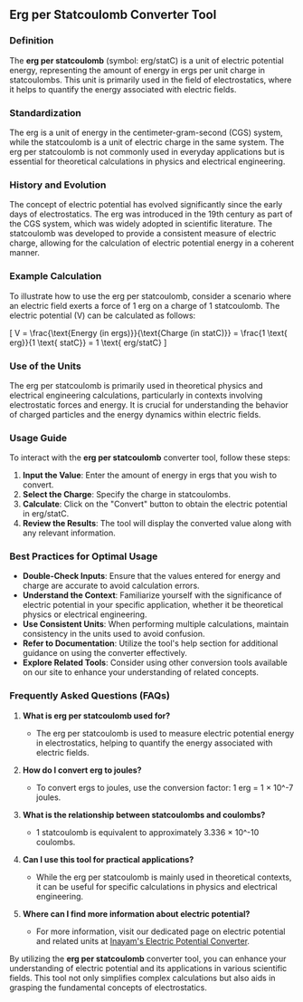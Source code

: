 ## Erg per Statcoulomb Converter Tool

### Definition
The **erg per statcoulomb** (symbol: erg/statC) is a unit of electric potential energy, representing the amount of energy in ergs per unit charge in statcoulombs. This unit is primarily used in the field of electrostatics, where it helps to quantify the energy associated with electric fields.

### Standardization
The erg is a unit of energy in the centimeter-gram-second (CGS) system, while the statcoulomb is a unit of electric charge in the same system. The erg per statcoulomb is not commonly used in everyday applications but is essential for theoretical calculations in physics and electrical engineering.

### History and Evolution
The concept of electric potential has evolved significantly since the early days of electrostatics. The erg was introduced in the 19th century as part of the CGS system, which was widely adopted in scientific literature. The statcoulomb was developed to provide a consistent measure of electric charge, allowing for the calculation of electric potential energy in a coherent manner.

### Example Calculation
To illustrate how to use the erg per statcoulomb, consider a scenario where an electric field exerts a force of 1 erg on a charge of 1 statcoulomb. The electric potential (V) can be calculated as follows:

\[ 
V = \frac{\text{Energy (in ergs)}}{\text{Charge (in statC)}} = \frac{1 \text{ erg}}{1 \text{ statC}} = 1 \text{ erg/statC} 
\]

### Use of the Units
The erg per statcoulomb is primarily used in theoretical physics and electrical engineering calculations, particularly in contexts involving electrostatic forces and energy. It is crucial for understanding the behavior of charged particles and the energy dynamics within electric fields.

### Usage Guide
To interact with the **erg per statcoulomb** converter tool, follow these steps:

1. **Input the Value**: Enter the amount of energy in ergs that you wish to convert.
2. **Select the Charge**: Specify the charge in statcoulombs.
3. **Calculate**: Click on the "Convert" button to obtain the electric potential in erg/statC.
4. **Review the Results**: The tool will display the converted value along with any relevant information.

### Best Practices for Optimal Usage
- **Double-Check Inputs**: Ensure that the values entered for energy and charge are accurate to avoid calculation errors.
- **Understand the Context**: Familiarize yourself with the significance of electric potential in your specific application, whether it be theoretical physics or electrical engineering.
- **Use Consistent Units**: When performing multiple calculations, maintain consistency in the units used to avoid confusion.
- **Refer to Documentation**: Utilize the tool's help section for additional guidance on using the converter effectively.
- **Explore Related Tools**: Consider using other conversion tools available on our site to enhance your understanding of related concepts.

### Frequently Asked Questions (FAQs)

1. **What is erg per statcoulomb used for?**
   - The erg per statcoulomb is used to measure electric potential energy in electrostatics, helping to quantify the energy associated with electric fields.

2. **How do I convert erg to joules?**
   - To convert ergs to joules, use the conversion factor: 1 erg = 1 × 10^-7 joules.

3. **What is the relationship between statcoulombs and coulombs?**
   - 1 statcoulomb is equivalent to approximately 3.336 × 10^-10 coulombs.

4. **Can I use this tool for practical applications?**
   - While the erg per statcoulomb is mainly used in theoretical contexts, it can be useful for specific calculations in physics and electrical engineering.

5. **Where can I find more information about electric potential?**
   - For more information, visit our dedicated page on electric potential and related units at [Inayam's Electric Potential Converter](https://www.inayam.co/unit-converter/electric_potential).

By utilizing the **erg per statcoulomb** converter tool, you can enhance your understanding of electric potential and its applications in various scientific fields. This tool not only simplifies complex calculations but also aids in grasping the fundamental concepts of electrostatics.